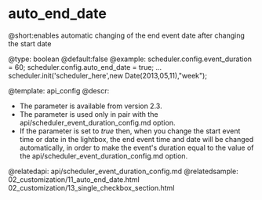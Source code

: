 auto_end_date
=============
@short:enables automatic changing of the end event date after changing the start date
	

@type: boolean
@default:false
@example:
scheduler.config.event_duration = 60; 
scheduler.config.auto_end_date = true;
...
scheduler.init('scheduler_here',new Date(2013,05,11),"week");

@template:	api_config
@descr:

- The parameter is available from version 2.3.
- The parameter is used only in pair with the api/scheduler_event_duration_config.md option.
- If the parameter is set to *true* then, when you change the start event time or date in the lightbox, the end event time and date will be changed automatically, in order to make the event's duration equal to the value of 
the api/scheduler_event_duration_config.md option.

@relatedapi:
	api/scheduler_event_duration_config.md
@relatedsample:
	02_customization/11_auto_end_date.html
    02_customization/13_single_checkbox_section.html
    
